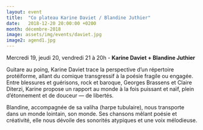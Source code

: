 ```yaml
---
layout: event
title:  "Co plateau Karine Daviet / Blandine Juthier"
date:   2018-12-20 20:00:00 +0200
month: décembre-2018
image: assets/img/events/daviet.jpg
image2: agend1.jpg
---
```



Mercredi 19, jeudi 20, vendredi 21 à 20h - 
**Karine Daviet + Blandine Juthier** 

Guitare au poing, Karine Daviet trace la perspective d’un répertoire protéiforme, allant du comique transgressif à la poésie fragile ou engagée. Entre blessures et guérisons, rock et baroque, Georges Brassens et Claire Diterzi, Karine propose un rapport au monde à la fois puissant et naïf, plein d’étonnement et de douceur — de libertés.






Blandine, accompagnée de sa valiha (harpe tubulaire), nous transporte dans un monde lointain, son monde. Ses chansons mêlant poésie et créativité, elle nous dévoile des sonorités atypiques et une voix mélodieuse. 